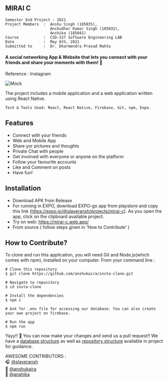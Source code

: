 ## MIRAI C

 ``` 
 Semester End Project - 2021      
 Project Members  :  Anshu Singh (185035),  
                     Anshudhar Kumar Singh (185032),   
                     Anshika (185041)   
 Course           :  CSD-327 Software Engineering LAB      
 Date             :  May 6th, 2021
 Submitted to     :  Dr. Dharmendra Prasad Mahto 
 ```
   
#### A social networking App & Website that lets you connect with your friends and share your moments with them! 💙
Reference : Instagram

![Mock](https://github.com/anshukaira/insta-clone/blob/dev/assets/D2.png)

The project includes a mobile application and a web application written using React Native.

`Tech & Tools Used: React, React Native, Firebase, Git, npm, Expo.`

## Features
 - Connect with your friends
 - Web and Mobile App
 - Share yor pictures and thoughts
 - Private Chat with people
 - Get involved with everyone or anyone on the platform
 - Follow your favourite accounts
 - Like and Comment on posts
 - Have fun!

## Installation
 - Download APK from Release
 - For running in EXPO, download EXPO-go app from playstore and copy this link (https://expo.io/@slayeransh/projects/mirai-c). As you open the app, click on the clipboard available project.
 - Try on web: https://mirai-c.web.app/
 - From source ( follow steps given in 'How to Contribute' )
 
 
## How to Contribute?
To clone and run this application, you will need Git and Node.js(which comes with npm), installed on your computer. 
From your command line :
``` 
# Clone this repository
$ git clone https://github.com/anshukaira/insta-clone.git

# Navigate to repository
$ cd insta-clone

# Install the dependencies
$ npm i

# Ask for .env file for accessing our database. You can also create your own project on firebase.

# Run the app
$ npm run

```
Yayy!! 🎉 You can now make your changes and send us a pull request!!
We have a [database structure](https://github.com/anshukaira/insta-clone/blob/dev/docs/DATABASE_STRUCTURE.json) as well as [repository structure](https://github.com/anshukaira/insta-clone/blob/dev/docs/DIR_STRUCTURE) available in project for guidance.

 
AWESOME CONTRIBUTORS :                
       🎧 [@slayeransh](https://github.com/SlayerAnsh)   
       💜 [@anshukaira](https://github.com/anshukaira)  
       🏀 [@anahika](https://github.com/anahika)

